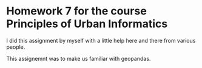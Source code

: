 # Homework 7 for the course Principles of Urban Informatics

I did this assignment by myself with a little help here and there from various people.

This assignemnt was to make us familiar with geopandas.
